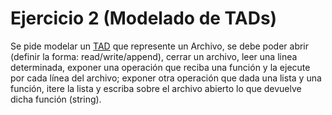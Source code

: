 # Ejercicio 2 (Modelado de TADs)

Se pide modelar un [TAD](https://docs.google.com/presentation/d/15UhJSVyT2K8moMl1OrJgswhD-HbfnjJmoESO77OlJB8/edit?hl=es#slide=id.gd0c01d0_1_0) que represente un Archivo, se debe poder abrir (definir la forma: read/write/append), cerrar un archivo, leer una linea determinada, exponer una operación que reciba una función y la ejecute por cada línea del archivo; exponer otra operación que dada una lista y una función, itere la lista y escriba sobre el archivo abierto lo que devuelve dicha función (string).
